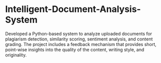 # Intelligent-Document-Analysis-System
Developed a Python-based system to analyze uploaded documents for plagiarism detection, similarity scoring, sentiment analysis, and content grading. The project includes a feedback mechanism that provides short, point-wise insights into the quality of the content, writing style, and originality.
